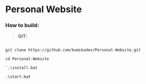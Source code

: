 # Personal Website





### How to build:

> **GIT:**

```

git clone https://github.com/kumikodev/Personal-Website.git

cd Personal-Website

`.\install.bat

.\start.bat
```

